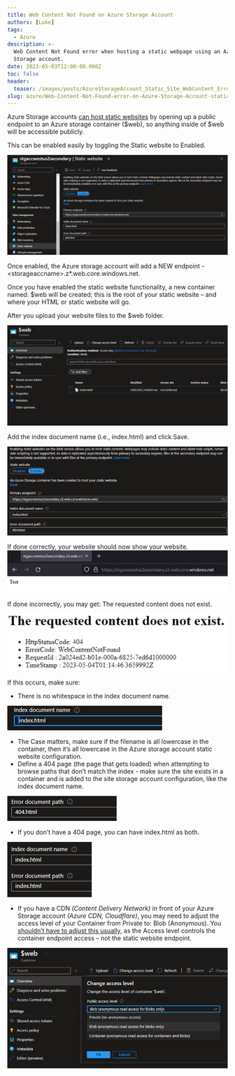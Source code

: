 ```yaml
---
title: Web Content Not Found on Azure Storage Account
authors: [Luke]
tags:
  - Azure
description: >-
  Web Content Not Found error when hosting a static webpage using an Azure
  Storage account.
date: 2023-05-03T12:00:00.000Z
toc: false
header:
  teaser: /images/posts/AzureStorageAccount_Static_Site_WebContent_Error.png
slug: azure/Web-Content-Not-Found-error-on-Azure-Storage-Account-static-website
---
```


Azure Storage accounts [can host static websites](https://learn.microsoft.com/azure/storage/blobs/storage-blob-static-website?WT.mc_id=AZ-MVP-5004796) by opening up a public endpoint to an Azure storage
container ($web), so anything inside of $web will be accessible publicly.

This can be enabled easily by toggling the Static website to Enabled.

![Azure Storage Account - Static website](/images/posts/AzureStorageAccount_Static_Site_WebContent_Config.png "Azure Storage Account - Static website")

Once enabled, the Azure storage account will add a NEW endpoint - \<storageaccname>.z\*.web.core.windows.net.

Once you have enabled the static website functionality, a new container named: $web will be created; this is the root of your static website – and where your HTML or static website will go.

After you upload your website files to the $web folder.

![Azure Storage Account - $web container](/images/posts/AzureStorageAccount_Static_Site_WebContent_WebContainer.png "Azure Storage Account - $web container")

Add the index document name (i.e., index.html) and click Save.

![Azure Storage Account - Static Website primary endpoint](/images/posts/AzureStorageAccount_Static_Site_WebContent_PrimaryEndpoint.png "Azure Storage Account - Static Website primary endpoint")

If done correctly, your website should now show your website.![Azure Storage account static websitev](/images/posts/AzureStorageAccount_Static_Site_WebContent_Website.png "Azure Storage account static website")

If done incorrectly, you may get: The requested content does not exist.

![The requested content does not exist](/images/posts/AzureStorageAccount_Static_Site_WebContent_Error.png "The requested content does not exist")

If this occurs, make sure:

* There is no whitespace in the index document name.

![Azure storage account - index.html](/images/posts/AzureStorageAccount_Static_Site_WebContent_Filenamespace.png "Azure storage account - index.html")

* The Case matters, make sure if the filename is all lowercase in the container, then it’s all lowercase in the Azure storage account static website configuration.
* Define a 404 page (the page that gets loaded) when attempting to browse paths that don’t match the index - make sure the site exists in a container and is added to the site storage account configuration,
  like the index document name.

![404.html](/images/posts/AzureStorageAccount_Static_Site_WebContent_404filename.png "404.html")

* If you don’t have a 404 page, you can have   index.html as both.

![Azure static web site - filenames](/images/posts/AzureStorageAccount_Static_Site_WebContent_bothfiles.png "Azure static web site - filenames")

* If you have a CDN _(Content Delivery Network)_
  in front of your Azure Storage account _(Azure CDN, Cloudflare)_, you may need to adjust the access level of your Container from Private to: Blob (Anonymous).
  You [shouldn’t have to adjust this usually](https://learn.microsoft.com/azure/storage/blobs/storage-blob-static-website?WT.mc_id=AZ-MVP-5004796#impact-of-setting-the-access-level-on-the-web-container), as the Access level controls the container endpoint access – not the static website endpoint.

![Azure storage account - blob access level](/images/posts/AzureStorageAccount_Static_Site_WebContent_containeraccesslevel.png "Azure storage account - blob access level")
